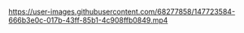 

https://user-images.githubusercontent.com/68277858/147723584-666b3e0c-017b-43ff-85b1-4c908ffb0849.mp4

